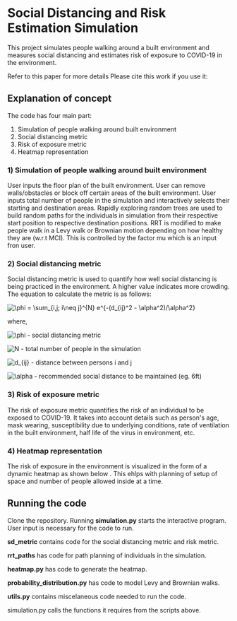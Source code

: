# Social Distancing and Risk Estimation Simulation

This project simulates people walking around a built environment and measures social distancing and estimates risk of exposure to COVID-19 in the environment.

Refer to this paper for more details <link to paper>
Please cite this work if you use it: <Add citation>

## Explanation of concept
The code has four main part:
1) Simulation of people walking around built environment
2) Social distancing metric 
3) Risk of exposure metric
4) Heatmap representation

### 1) Simulation of people walking around built environment
User inputs the floor plan of the built environment. User can remove walls/obstacles or block off certain areas of the built environment.
User inputs total number of people in the simulation and interactively selects their starting and destination areas.
Rapidly exploring random trees are used to build random paths for the individuals in simulation from their respective start position to respective destination positions.
RRT is modified to make people walk in a Levy walk or Brownian motion depending on how healthy they are (w.r.t MCI). This is controlled by the factor mu which is an input fron user.

### 2) Social distancing metric
Social distancing metric is used to quantify how well social distancing is being practiced in the environment. A higher value indicates more crowding. The equation to
calculate the metric is as follows:

<img src="https://latex.codecogs.com/svg.image?\phi&space;=&space;\sum_{i,j;&space;i\neq&space;j}^{N}&space;e^{-(d_{ij}^2&space;-&space;\alpha^2)/\alpha^2}" title="\phi = \sum_{i,j; i\neq j}^{N} e^{-(d_{ij}^2 - \alpha^2)/\alpha^2}" />

where,

<img src="https://latex.codecogs.com/svg.image?\phi&space;" title="\phi " /> - social distancing metric 

<img src="https://latex.codecogs.com/svg.image?N&space;" title="N " /> - total number of people in the simulation 

<img src="https://latex.codecogs.com/svg.image?d_{ij}" title="d_{ij}" /> - distance between persons i and j 

<img src="https://latex.codecogs.com/svg.image?\alpha" title="\alpha" /> - recommended social distance to be maintained (eg. 6ft) 


### 3) Risk of exposure metric
The risk of exposure metric quantifies the risk of an individual to be exposed to COVID-19. It takes into account details such as person's age, mask wearing, susceptibility 
due to underlying conditions, rate of ventilation in the built environment, half life of the virus in environment, etc.

### 4) Heatmap representation
The risk of exposure in the environment is visualized in the form of a dynamic heatmap as shown below <add GIF>. This ehlps with planning of setup of space and number of people
  allowed inside at a time.
  
  
## Running the code
Clone the repository.
Running **simulation.py** starts the interactive program. User input is necessary for the code to run.

**sd_metric** contains code for the social distancing metric and risk metric.

**rrt_paths** has code for path planning of individuals in the simulation.

**heatmap.py** has code to generate the heatmap.

**probability_distribution.py** has code to model Levy and Brownian walks.

**utils.py** contains miscelaneous code needed to run the code.


simulation.py calls the functions it requires from the scripts above.

